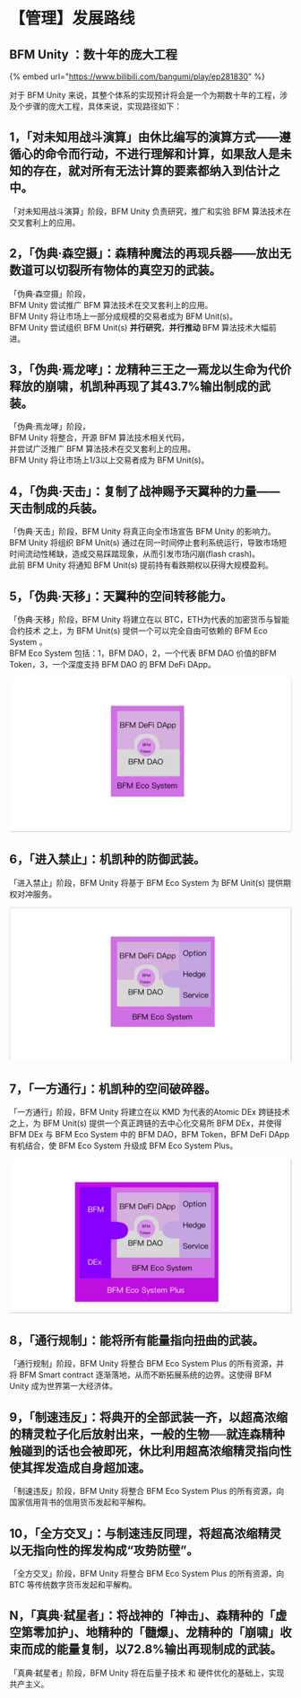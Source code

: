 # 【管理】发展路线

## BFM Unity ：数十年的庞大工程

{% embed url="https://www.bilibili.com/bangumi/play/ep281830" %}

对于 BFM Unity 来说，其整个体系的实现预计将会是一个为期数十年的工程，涉及个步骤的庞大工程，具体来说，实现路径如下：

## 1，「对未知用战斗演算」由休比编写的演算方式——遵循心的命令而行动，不进行理解和计算，如果敌人是未知的存在，就对所有无法计算的要素都纳入到估计之中。

 「对未知用战斗演算」阶段，BFM Unity 负责研究，推广和实验 BFM 算法技术在交叉套利上的应用。

## 2，「伪典·森空摄」：森精种魔法的再现兵器——放出无数道可以切裂所有物体的真空刃的武装。 

「伪典·森空摄」阶段，  
BFM Unity 尝试推广 BFM 算法技术在交叉套利上的应用。  
BFM Unity 将让市场上一部分成规模的交易者成为 BFM Unit\(s\)。  
BFM Unity 尝试组织 BFM Unit\(s\) **并行研究**，**并行推动** BFM 算法技术大幅前进。

## 3，「伪典·焉龙哮」：龙精种三王之一焉龙以生命为代价释放的崩啸，机凯种再现了其43.7%输出制成的武装。 

「伪典·焉龙哮」阶段，  
BFM Unity 将整合，开源 BFM 算法技术相关代码，  
并尝试广泛推广 BFM 算法技术在交叉套利上的应用。  
BFM Unity 将让市场上1/3以上交易者成为 BFM Unit\(s\)。

## 4，「伪典·天击」：复制了战神赐予天翼种的力量——天击制成的兵装。

「伪典·天击」阶段，BFM Unity 将真正向全市场宣告 BFM Unity 的影响力。  
BFM Unity 将组织 BFM Unit\(s\) 通过在同一时间停止套利系统运行，导致市场短时间流动性稀缺，造成交易踩踏现象，从而引发市场闪崩\(flash crash\)。  
此前 BFM Unity 将通知 BFM Unit\(s\) 提前持有看跌期权以获得大规模盈利。

## 5，「伪典·天移」：天翼种的空间转移能力。  

「伪典·天移」阶段，BFM Unity 将建立在以 BTC，ETH为代表的加密货币与智能合约技术 之上，为 BFM Unit\(s\) 提供一个可以完全自由可依赖的 BFM Eco System 。   
BFM Eco System 包括：1，BFM DAO，2，一个代表 BFM DAO 价值的BFM Token，3，一个深度支持 BFM DAO 的 BFM DeFi DApp。

![](.gitbook/assets/ping-mu-kuai-zhao-20200324-xia-wu-11.00.27.png)

## 6，「进入禁止」：机凯种的防御武装。

「进入禁止」阶段，BFM Unity 将基于 BFM Eco System  为 BFM Unit\(s\) 提供期权对冲服务。

![](.gitbook/assets/ping-mu-kuai-zhao-20200324-xia-wu-11.01.44.png)

## 7，「一方通行」：机凯种的空间破碎器。 

「一方通行」阶段，BFM Unity 将建立在以 KMD 为代表的Atomic DEx 跨链技术 之上，为 BFM Unit\(s\) 提供一个真正跨链的去中心化交易所 BFM DEx，并使得 BFM DEx 与 BFM Eco System 中的 BFM DAO，BFM Token，BFM DeFi DApp 有机结合，使 BFM Eco System 升级成 BFM Eco System Plus。

![](.gitbook/assets/ping-mu-kuai-zhao-20200324-xia-wu-11.05.09.png)

## 8，「通行规制」：能将所有能量指向扭曲的武装。 

「通行规制」阶段，BFM Unity 将整合 BFM Eco System Plus 的所有资源，并将 BFM Smart contract 逐渐落地，从而不断拓展系统的边界。这使得 BFM Unity 成为世界第一大经济体。

## 9，「制速违反」：将典开的全部武装一齐，以超高浓缩的精灵粒子化后放射出来，一般的生物──就连森精种触碰到的话也会被即死，休比利用超高浓缩精灵指向性使其挥发造成自身超加速。

「制速违反」阶段，BFM Unity 将整合 BFM Eco System Plus 的所有资源，向国家信用背书的信用货币发起和平解构。

##  10，「全方交叉」：与制速违反同理，将超高浓缩精灵以无指向性的挥发构成“攻势防壁”。

「全方交叉」阶段，BFM Unity 将整合 BFM Eco System Plus 的所有资源，向 BTC 等传统数字货币发起和平解构。

## N，「真典·弑星者」：将战神的「神击」、森精种的「虚空第零加护」、地精种的「髓爆」、龙精种的「崩啸」收束而成的能量复制，以72.8%输出再现制成的武装。

「真典·弑星者」阶段，BFM Unity 将在后量子技术 和 硬件优化的基础上，实现共产主义。


